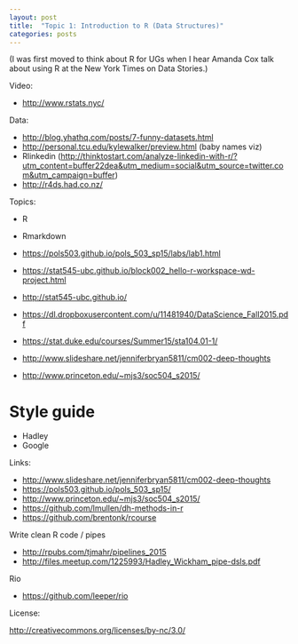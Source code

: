 ```yaml
---
layout: post
title:  "Topic 1: Introduction to R (Data Structures)"
categories: posts
---
```




(I was first moved to think about R for UGs when I hear Amanda Cox talk about using R at the New York Times on Data Stories.)

Video:

- http://www.rstats.nyc/

Data:

- http://blog.yhathq.com/posts/7-funny-datasets.html
- http://personal.tcu.edu/kylewalker/preview.html (baby names viz)
- Rlinkedin (http://thinktostart.com/analyze-linkedin-with-r/?utm_content=buffer22dea&utm_medium=social&utm_source=twitter.com&utm_campaign=buffer)
- http://r4ds.had.co.nz/


Topics:

- R
- Rmarkdown
- https://pols503.github.io/pols_503_sp15/labs/lab1.html
- https://stat545-ubc.github.io/block002_hello-r-workspace-wd-project.html
- http://stat545-ubc.github.io/
- https://dl.dropboxusercontent.com/u/11481940/DataScience_Fall2015.pdf
- https://stat.duke.edu/courses/Summer15/sta104.01-1/
- http://www.slideshare.net/jenniferbryan5811/cm002-deep-thoughts

- http://www.princeton.edu/~mjs3/soc504_s2015/

# Style guide

- Hadley
- Google

Links:

- http://www.slideshare.net/jenniferbryan5811/cm002-deep-thoughts
- https://pols503.github.io/pols_503_sp15/
- http://www.princeton.edu/~mjs3/soc504_s2015/
- https://github.com/lmullen/dh-methods-in-r
- https://github.com/brentonk/rcourse

Write clean R code / pipes

- http://rpubs.com/tjmahr/pipelines_2015
- http://files.meetup.com/1225993/Hadley_Wickham_pipe-dsls.pdf

Rio

- https://github.com/leeper/rio

License:

http://creativecommons.org/licenses/by-nc/3.0/
